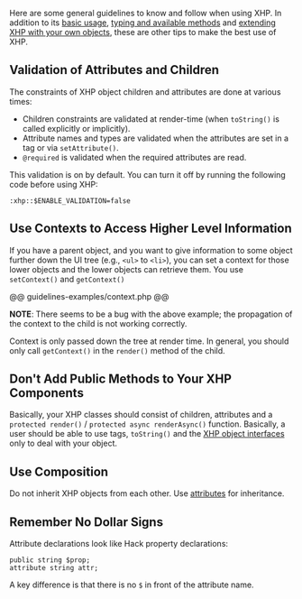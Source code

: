 Here are some general guidelines to know and follow when using XHP. In addition to its [basic usage](./basic-usage.md), [typing and available methods](./typing.md) and [extending XHP with your own objects](./extending.md), these are other tips to make the best use of XHP.

## Validation of Attributes and Children

The constraints of XHP object children and attributes are done at various times:

* Children constraints are validated at render-time (when `toString()` is called explicitly or implicitly).
* Attribute names and types are validated when the attributes are set in a tag or via `setAttribute()`.
* `@required` is validated when the required attributes are read.

This validation is on by default. You can turn it off by running the following code before using XHP:

```
:xhp::$ENABLE_VALIDATION=false
```

## Use Contexts to Access Higher Level Information

If you have a parent object, and you want to give information to some object further down the UI tree (e.g., `<ul>` to `<li>`), you can set a context for those lower objects and the lower objects can retrieve them. You use `setContext()` and `getContext()`

@@ guidelines-examples/context.php @@

**NOTE**: There seems to be a bug with the above example; the propagation of the context to the child is not working correctly.

Context is only passed down the tree at render time. In general, you should only call `getContext()` in the `render()` method of the child.


## Don't Add Public Methods to Your XHP Components

Basically, your XHP classes should consist of children, attributes and a `protected render()` / `protected async renderAsync()` function. Basically, a user should be able to use tags, `toString()` and the [XHP object interfaces](./typing.md#xhp-object-interfaces) only to deal with your object.

## Use Composition

Do not inherit XHP objects from each other. Use [attributes](./extending.md#attribute-transfer) for inheritance.

## Remember No Dollar Signs

Attribute declarations look like Hack property declarations:

```
public string $prop;
attribute string attr;
```

A key difference is that there is no `$` in front of the attribute name.
